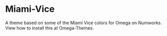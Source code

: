 # Miami-Vice
A theme based on some of the Miami Vice colors for Omega on Numworks. View how to install this at Omega-Themes.

